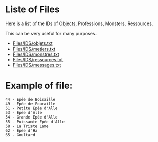 # Liste of Files

Here is a list of the IDs of Objects, Professions, Monsters, Ressources.

This can be very useful for many purposes.

* <a href="Files/IDS/objets.txt" target="_blank">Files/IDS/objets.txt</a>
* <a href="Files/IDS/metiers.txt" target="_blank">Files/IDS/metiers.txt</a>
* <a href="Files/IDS/monstres.txt" target="_blank">Files/IDS/monstres.txt</a>
* <a href="Files/IDS/ressources.txt" target="_blank">Files/IDS/ressources.txt</a>
* <a href="Files/IDS/messages.txt" target="_blank">Files/IDS/messages.txt</a>






# Example of file:

```
44 - Epée de Boisaille
49 - Epée de Fouraille
51 - Petite Epée d'Alle
53 - Epée d'Alle
54 - Grande Epée d'Alle
55 - Puissante Epée d'Alle
58 - La Triste Lame
62 - Epée d'Ha
65 - Goultard
```



